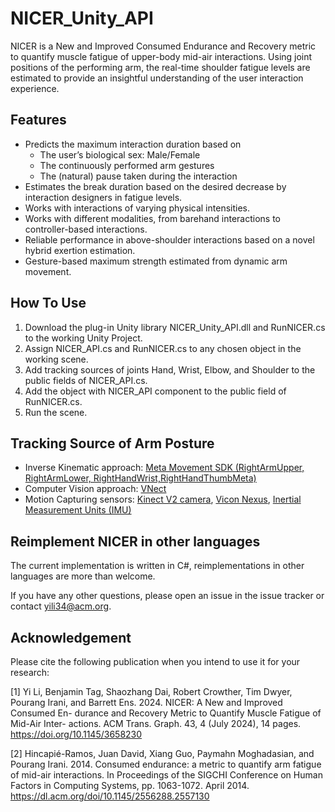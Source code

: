 # NICER_Unity_API
 
NICER is a New and Improved Consumed Endurance and Recovery metric to quantify muscle fatigue of upper-body mid-air interactions. Using joint positions of the performing arm, the real-time shoulder fatigue levels are estimated to provide an insightful understanding of the user interaction experience.

## Features
* Predicts the maximum interaction duration based on
  * The user’s biological sex: Male/Female
  * The continuously performed arm gestures
  * The (natural) pause taken during the interaction
* Estimates the break duration based on the desired decrease by interaction designers in fatigue levels.
* Works with interactions of varying physical intensities.
* Works with different modalities, from barehand interactions to controller-based interactions.
* Reliable performance in above-shoulder interactions based on a novel hybrid exertion estimation.
* Gesture-based maximum strength estimated from dynamic arm movement.

## How To Use
1. Download the plug-in Unity library NICER_Unity_API.dll and RunNICER.cs to the working Unity Project.
2. Assign NICER_API.cs and RunNICER.cs to any chosen object in the working scene.
3. Add tracking sources of joints Hand, Wrist, Elbow, and Shoulder to the public fields of NICER_API.cs.
4. Add the object with NICER_API component to the public field of RunNICER.cs.
5. Run the scene.

## Tracking Source of Arm Posture
* Inverse Kinematic approach: [Meta Movement SDK (RightArmUpper, RightArmLower, RightHandWrist,RightHandThumbMeta)](https://developer.oculus.com/documentation/unity/move-body-tracking/) 
* Computer Vision approach:  [VNect](https://dl.acm.org/doi/abs/10.1145/3072959.3073596?casa_token=XTtT2sIzTUUAAAAA:7tISEOf7lO3jIVOHM54kAtmcksxW7IenhQblQ2Ewnf3LdRqKKqRHQcSrRJ95ToYGaE_PrawhWUB_8w)
* Motion Capturing sensors: [Kinect V2 camera](https://learn.microsoft.com/en-us/windows/apps/design/devices/kinect-for-windows), [Vicon Nexus](https://www.vicon.com/software/nexus/), [Inertial Measurement Units (IMU)](https://www.movella.com/products/wearables/xsens-mtw-awinda)

## Reimplement NICER in other languages
The current implementation is written in C#, reimplementations in other languages are more than welcome.

If you have any other questions, please open an issue in the issue tracker or contact yili34@acm.org.

## Acknowledgement
Please cite the following publication when you intend to use it for your research:

[1] Yi Li, Benjamin Tag, Shaozhang Dai, Robert Crowther, Tim Dwyer, Pourang
Irani, and Barrett Ens. 2024. NICER: A New and Improved Consumed En-
durance and Recovery Metric to Quantify Muscle Fatigue of Mid-Air Inter-
actions. ACM Trans. Graph. 43, 4 (July 2024), 14 pages. https://doi.org/10.1145/3658230

[2] Hincapié-Ramos, Juan David, Xiang Guo, Paymahn Moghadasian, and Pourang Irani. 2014. Consumed endurance: a metric to quantify arm fatigue of mid-air interactions. In Proceedings of the SIGCHI Conference on Human Factors in Computing Systems, pp. 1063-1072. April 2014. https://dl.acm.org/doi/10.1145/2556288.2557130
